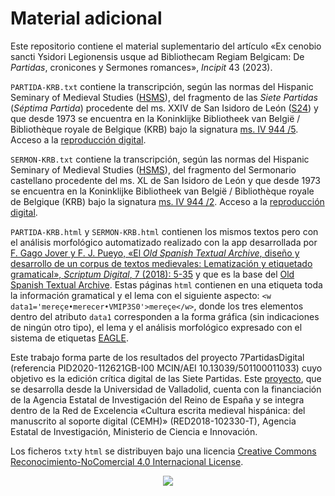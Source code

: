 # Material adicional
[](https://zenodo.org/badge/DOI/10.5281/zenodo.10257481.svg)

Este repositorio contiene el material suplementario del artículo «Ex cenobio sancti Ysidori Legionensis usque ad Bibliothecam Regiam Belgicam: De _Partidas_, cronicones y Sermones romances», _Incipit_ 43 (2023).

`PARTIDA-KRB.txt` contiene la transcripción, según las normas del Hispanic Seminary of Medieval Studies ([HSMS](http://www.hispanicseminary.org/manual-en.htm)), del fragmento de las _Siete Partidas_ (_Séptima Partida_) procedente del ms. XXIV de San Isidoro de León ([S24](https://7partidas.hypotheses.org/s24-el-fragmento-de-la-septima-partida-de-la-biblioteca-de-la-real-colegiata-de-san-isidoro-de-leon)) y que desde 1973 se encuentra en la Koninklijke Bibliotheek van België / Bibliothèque royale de Belgique (KRB) bajo la signatura [ms. IV 944 /5](https://opac.kbr.be/LIBRARY/doc/SYRACUSE/21611094). Acceso a la [reproducción digital](https://uurl.kbr.be/2082465).

`SERMON-KRB.txt` contiene la transcripción, según las normas del Hispanic Seminary of Medieval Studies ([HSMS](http://www.hispanicseminary.org/manual-en.htm)), del fragmento del Sermonario castellano procedente del ms. XL de San Isidoro de León y que desde 1973 se encuentra en la Koninklijke Bibliotheek van België / Bibliothèque royale de Belgique (KRB) bajo la signatura [ms. IV 944 /2](https://opac.kbr.be/LIBRARY/doc/SYRACUSE/21610811). Acceso a la [reproducción digital](https://uurl.kbr.be/2082811).

`PARTIDA-KRB.html` y `SERMON-KRB.html` contienen los mismos textos pero con el análisis morfológico automatizado realizado con la app desarrollada por [F. Gago Jover y F. J. Pueyo, «El _Old Spanish Textual Archive_, diseño y desarrollo de un corpus de textos medievales: Lematización y etiquetado gramatical», _Scriptum Digital_, 7 (2018): 5-35](http://www.scriptumdigital.org/documents/SD07_02-GAGO_JOVER_y_PUEYO_MENA.pdf) y que es la base del [Old Spanish Textual Archive](http://osta.oldspanishtextualarchive.org/). Estas páginas `html` contienen en una etiqueta <w> toda la información gramatical y el lema con el siguiente aspecto: `<w data1='mereçe•merecer•VMIP3S0'>mereçe</w>`, donde los tres elementos dentro del atributo `data1` corresponden a la forma gráfica (sin indicaciones de ningún otro tipo), el lema y el análisis morfológico expresado con el sistema de etiquetas [EAGLE](https://www.cs.upc.edu/~nlp/tools/parole-sp.html).
 

Este trabajo forma parte de los resultados del proyecto 7PartidasDigital (referencia PID2020-112621GB-I00 MCIN/AEI 10.13039/501100011033) cuyo objetivo es la edición crítica digital de las Siete Partidas. Este [proyecto](<https://7partidas.hypotheses.org/>), que se desarrolla desde la Universidad de Valladolid, cuenta con la financiación de la Agencia Estatal de Investigación del Reino de España y se integra dentro de la Red de Excelencia «Cultura escrita medieval hispánica: del manuscrito al soporte digital (CEMH)» (RED2018-102330-T), Agencia Estatal de Investigación, Ministerio de Ciencia e Innovación.

Los ficheros `txt`y `html` se distribuyen bajo una licencia [Creative Commons Reconocimiento-NoComercial 4.0 Internacional License](http://creativecommons.org/licenses/by-nc/4.0/).

<p align="center">
<img src=https://f-origin.hypotheses.org/wp-content/blogs.dir/3658/files/2015/06/EXPLICIT-7PARTIDAS-e1495528094806.png>
</p>
